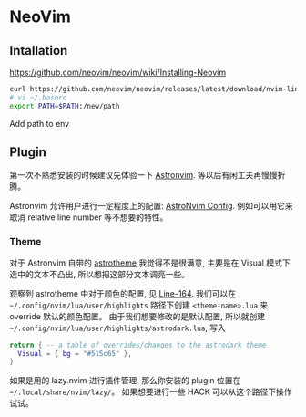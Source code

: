 # NeoVim

## Intallation

https://github.com/neovim/neovim/wiki/Installing-Neovim

```bash
curl https://github.com/neovim/neovim/releases/latest/download/nvim-linux64.tar.gz
# vi ~/.bashrc
export PATH=$PATH:/new/path
```

Add path to env

## Plugin

第一次不熟悉安装的时候建议先体验一下 [Astronvim](https://astronvim.com/).
等以后有闲工夫再慢慢折腾。

Astronvim 允许用户进行一定程度上的配置: [AstroNvim Config](https://github.com/AstroNvim/user_example).
例如可以用它来取消 relative line number 等不想要的特性。

### Theme
对于 Astronvim 自带的 [astrotheme](https://github.com/AstroNvim/astrotheme) 我觉得不是很满意, 主要是在 Visual 模式下选中的文本不凸出, 所以想把这部分文本调亮一些。

观察到 astrotheme 中对于颜色的配置, 见 [Line-164](https://github.com/AstroNvim/astrotheme/blob/main/lua/astrotheme/groups/base.lua#L164).
我们可以在 `~/.config/nvim/lua/user/highlights` 路径下创建 `<theme-name>.lua` 来 override 默认的颜色配置。
由于我们想要修改的是默认配置, 所以就创建 `~/.config/nvim/lua/user/highlights/astrodark.lua`, 写入

```lua
return { -- a table of overrides/changes to the astrodark theme
  Visual = { bg = "#515c65" },
}
```


如果是用的 lazy.nvim 进行插件管理, 那么你安装的 plugin 位置在 `~/.local/share/nvim/lazy/`。
如果想要进行一些 HACK 可以从这个路径下操作试试。
